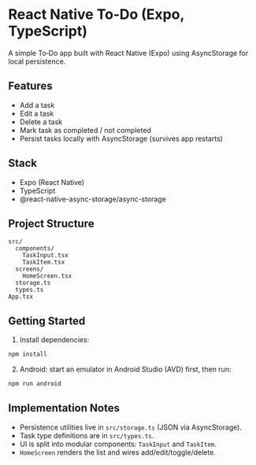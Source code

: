 # React Native To‑Do (Expo, TypeScript)

A simple To‑Do app built with React Native (Expo) using AsyncStorage for local persistence.

## Features
- Add a task
- Edit a task
- Delete a task
- Mark task as completed / not completed
- Persist tasks locally with AsyncStorage (survives app restarts)

## Stack
- Expo (React Native)
- TypeScript
- @react-native-async-storage/async-storage

## Project Structure
```
src/
  components/
    TaskInput.tsx
    TaskItem.tsx
  screens/
    HomeScreen.tsx
  storage.ts
  types.ts
App.tsx
```

## Getting Started
1) Install dependencies:
```bash
npm install
```
2) Android: start an emulator in Android Studio (AVD) first, then run:
```bash
npm run android
```

## Implementation Notes
- Persistence utilities live in `src/storage.ts` (JSON via AsyncStorage).
- Task type definitions are in `src/types.ts`.
- UI is split into modular components: `TaskInput` and `TaskItem`.
- `HomeScreen` renders the list and wires add/edit/toggle/delete.

